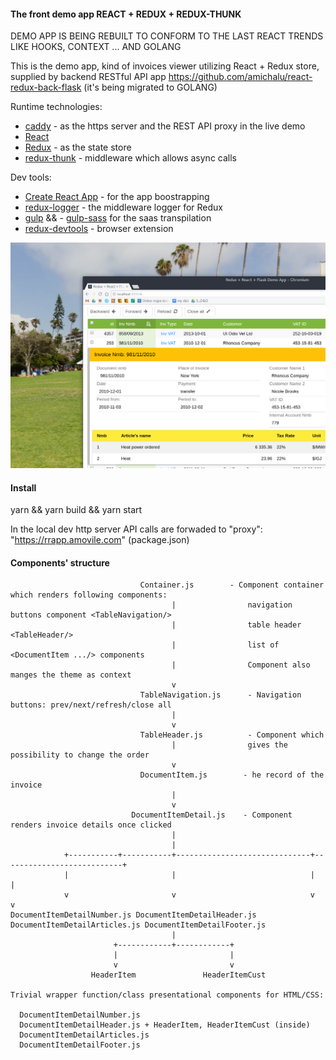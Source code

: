 #### The front demo app REACT + REDUX + REDUX-THUNK

DEMO APP IS BEING REBUILT TO CONFORM TO THE LAST REACT TRENDS LIKE HOOKS, CONTEXT ... AND GOLANG

This is the demo app, kind of invoices viewer utilizing React + Redux store, supplied by backend RESTful API app https://github.com/amichalu/react-redux-back-flask (it's being migrated to GOLANG)

Runtime technologies:

* [caddy](https://caddyserver.com/) - as the https server and the REST API proxy in the live demo
* [React](https://reactjs.org/)
* [Redux](http://redux.js.org/) - as the state store
* [redux-thunk](https://github.com/gaearon/redux-thunk) - middleware which allows async calls

Dev tools:

* [Create React App](https://github.com/facebookincubator/create-react-app) - for the app boostrapping
* [redux-logger](https://github.com/evgenyrodionov/redux-logger) - the middleware logger for Redux
* [gulp](https://gulpjs.com/) &&  - [gulp-sass](https://www.npmjs.com/package/gulp-sass) for the saas transpilation
* [redux-devtools](https://github.com/gaearon/redux-devtools) - browser extension

![OneToManyReactAppScrSht](https://github.com/amichalu/react-redux-front/blob/master/img/main.png)

#### Install

yarn && yarn build && yarn start

In the local dev http server API calls are forwaded to "proxy": "https://rrapp.amovile.com" (package.json)

#### Components' structure 


```
                             Container.js        - Component container which renders following components:
                                    |                navigation buttons component <TableNavigation/>
                                    |                table header <TableHeader/>
                                    |                list of <DocumentItem .../> components
                                    |                Component also manges the theme as context
                                    v
                             TableNavigation.js      - Navigation buttons: prev/next/refresh/close all
                                    |      
                                    v
                             TableHeader.js          - Component which  
                                    |                gives the possibility to change the order   
                                    v
                             DocumentItem.js        - he record of the invoice
                                    |         
                                    v
                           DocumentItemDetail.js    - Component renders invoice details once clicked
                                    |                                                            
                                    |
            +-----------+-----------+------------------------------+---------------------------+
            |                       |                              |                           | 
            v                       v                              v                           v
DocumentItemDetailNumber.js DocumentItemDetailHeader.js DocumentItemDetailArticles.js DocumentItemDetailFooter.js
                                    |
                       +------------+------------+
                       |                         |
                       v                         v
                  HeaderItem               HeaderItemCust   

Trivial wrapper function/class presentational components for HTML/CSS:

  DocumentItemDetailNumber.js
  DocumentItemDetailHeader.js + HeaderItem, HeaderItemCust (inside)
  DocumentItemDetailArticles.js
  DocumentItemDetailFooter.js 

```

